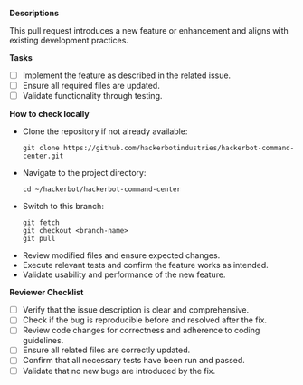 **Descriptions**

This pull request introduces a new feature or enhancement and aligns with existing development practices.

**Tasks**
- [ ] Implement the feature as described in the related issue.
- [ ] Ensure all required files are updated.
- [ ] Validate functionality through testing.

**How to check locally**
- Clone the repository if not already available:  
  ```shell
  git clone https://github.com/hackerbotindustries/hackerbot-command-center.git
  ```
- Navigate to the project directory:
  ```shell
  cd ~/hackerbot/hackerbot-command-center
  ```
- Switch to this branch:
  ```shell
  git fetch
  git checkout <branch-name>
  git pull
  ```
- Review modified files and ensure expected changes.
- Execute relevant tests and confirm the feature works as intended.
- Validate usability and performance of the new feature.

**Reviewer Checklist**
- [ ] Verify that the issue description is clear and comprehensive.
- [ ] Check if the bug is reproducible before and resolved after the fix.
- [ ] Review code changes for correctness and adherence to coding guidelines.
- [ ] Ensure all related files are correctly updated.
- [ ] Confirm that all necessary tests have been run and passed.
- [ ] Validate that no new bugs are introduced by the fix.